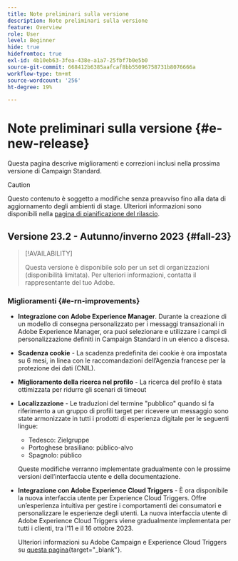 ```yaml
---
title: Note preliminari sulla versione
description: Note preliminari sulla versione
feature: Overview
role: User
level: Beginner
hide: true
hidefromtoc: true
exl-id: 4b10eb63-3fea-438e-a1a7-25fbf7b0e5b0
source-git-commit: 668412b6385aafcaf8bb55096758731b8076666a
workflow-type: tm+mt
source-wordcount: '256'
ht-degree: 19%

---
```



# Note preliminari sulla versione {#e-new-release}

Questa pagina descrive miglioramenti e correzioni inclusi nella prossima versione di Campaign Standard.

>[!CAUTION]
>
> Questo contenuto è soggetto a modifiche senza preavviso fino alla data di aggiornamento degli ambienti di stage. Ulteriori informazioni sono disponibili nella [pagina di pianificazione del rilascio](../../rn/using/release-planning.md).

## Versione 23.2 - Autunno/inverno 2023 {#fall-23}

>[!AVAILABILITY]
>
>Questa versione è disponibile solo per un set di organizzazioni (disponibilità limitata). Per ulteriori informazioni, contatta il rappresentante del tuo Adobe.

### Miglioramenti {#e-rn-improvements}

* **Integrazione con Adobe Experience Manager**. Durante la creazione di un modello di consegna personalizzato per i messaggi transazionali in Adobe Experience Manager, ora puoi selezionare e utilizzare i campi di personalizzazione definiti in Campaign Standard in un elenco a discesa.

* **Scadenza cookie** - La scadenza predefinita dei cookie è ora impostata su 6 mesi, in linea con le raccomandazioni dell’Agenzia francese per la protezione dei dati (CNIL).

* **Miglioramento della ricerca nel profilo** - La ricerca del profilo è stata ottimizzata per ridurre gli scenari di timeout

* **Localizzazione** - Le traduzioni del termine &quot;pubblico&quot; quando si fa riferimento a un gruppo di profili target per ricevere un messaggio sono state armonizzate in tutti i prodotti di esperienza digitale per le seguenti lingue:

   * Tedesco: Zielgruppe
   * Portoghese brasiliano: público-alvo
   * Spagnolo: público

  Queste modifiche verranno implementate gradualmente con le prossime versioni dell’interfaccia utente e della documentazione.

* **Integrazione con Adobe Experience Cloud Triggers** - È ora disponibile la nuova interfaccia utente per Experience Cloud Triggers. Offre un’esperienza intuitiva per gestire i comportamenti dei consumatori e personalizzare le esperienze degli utenti. La nuova interfaccia utente di Adobe Experience Cloud Triggers viene gradualmente implementata per tutti i clienti, tra l’11 e il 16 ottobre 2023.

  Ulteriori informazioni su Adobe Campaign e Experience Cloud Triggers su [questa pagina](https://experienceleague.adobe.com/docs/experience-cloud/triggers/overview.html){target="_blank"}.